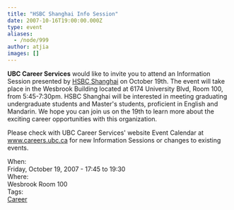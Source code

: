 ```yaml
---
title: "HSBC Shanghai Info Session"
date: 2007-10-16T19:00:00.000Z
type: event
aliases:
  - /node/999
author: atjia
images: []
---
```


<div class="field field-name-body field-type-text-with-summary field-label-hidden"><div class="field-items"><div class="field-item even"><p><strong>UBC Career Services</strong> would like to invite you to attend an Information Session presented by <a href="http://www.hsbc.com/1/2/">HSBC Shanghai</a> on October 19th.  The event will take place in the Wesbrook Building located at 6174 University Blvd, Room 100, from 5:45-7:30pm.  HSBC Shanghai will be interested in meeting graduating undergraduate students and Master&apos;s students, proficient in English and Mandarin.  We hope you can join us on the 19th to learn more about the exciting career opportunities with this organization.</p>
<p>Please check with UBC Career Services&apos; website Event Calendar at <a href="http://www.careers.ubc.ca">www.careers.ubc.ca</a> for new Information Sessions or changes to existing events.</p>
</div></div></div><div class="field field-name-field-dates field-type-datetime field-label-above"><div class="field-label">When:&#xA0;</div><div class="field-items"><div class="field-item even"><span class="date-display-single">Friday, October 19, 2007 - <span class="date-display-range"><span class="date-display-start">17:45</span> to <span class="date-display-end">19:30</span></span></span></div></div></div><div class="field field-name-field-location field-type-text field-label-above"><div class="field-label">Where:&#xA0;</div><div class="field-items"><div class="field-item even">Wesbrook Room 100</div></div></div>    <footer>
    <div class="field field-name-field-tags field-type-taxonomy-term-reference field-label-above"><div class="field-label">Tags:&#xA0;</div><div class="field-items"><div class="field-item even"><a href="/career">Career</a></div></div></div>      </footer>